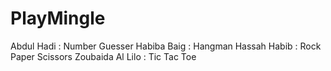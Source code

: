 # PlayMingle

Abdul Hadi : Number Guesser
Habiba Baig : Hangman
Hassah Habib : Rock Paper Scissors
Zoubaida Al Lilo : Tic Tac Toe

